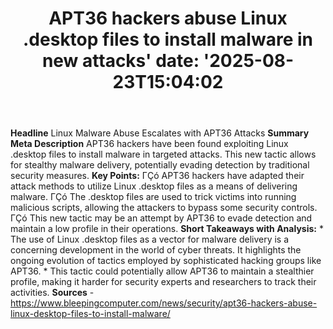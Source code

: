 ﻿---
title: "APT36 hackers abuse Linux .desktop files to install malware in new attacks'
date: '2025-08-23T15:04:02"
category: "Markets"
summary: ""
slug: "apt36 hackers abuse linux desktop files to install malware i"
source_urls:
  - "https://www.bleepingcomputer.com/news/security/apt36-hackers-abuse-linux-desktop-files-to-install-malware/"
seo:
  title: "APT36 hackers abuse Linux .desktop files to install malware in new attacks | Hash n Hedge'
  description: '"
  keywords: ["news", "markets", "brief"]
---
**Headline** Linux Malware Abuse Escalates with APT36 Attacks  **Summary Meta Description** APT36 hackers have been found exploiting Linux .desktop files to install malware in targeted attacks. This new tactic allows for stealthy malware delivery, potentially evading detection by traditional security measures.  **Key Points:**  ΓÇó APT36 hackers have adapted their attack methods to utilize Linux .desktop files as a means of delivering malware. ΓÇó The .desktop files are used to trick victims into running malicious scripts, allowing the attackers to bypass some security controls. ΓÇó This new tactic may be an attempt by APT36 to evade detection and maintain a low profile in their operations.  **Short Takeaways with Analysis:**  * The use of Linux .desktop files as a vector for malware delivery is a concerning development in the world of cyber threats. It highlights the ongoing evolution of tactics employed by sophisticated hacking groups like APT36. * This tactic could potentially allow APT36 to maintain a stealthier profile, making it harder for security experts and researchers to track their activities.  **Sources** - https://www.bleepingcomputer.com/news/security/apt36-hackers-abuse-linux-desktop-files-to-install-malware/ 
